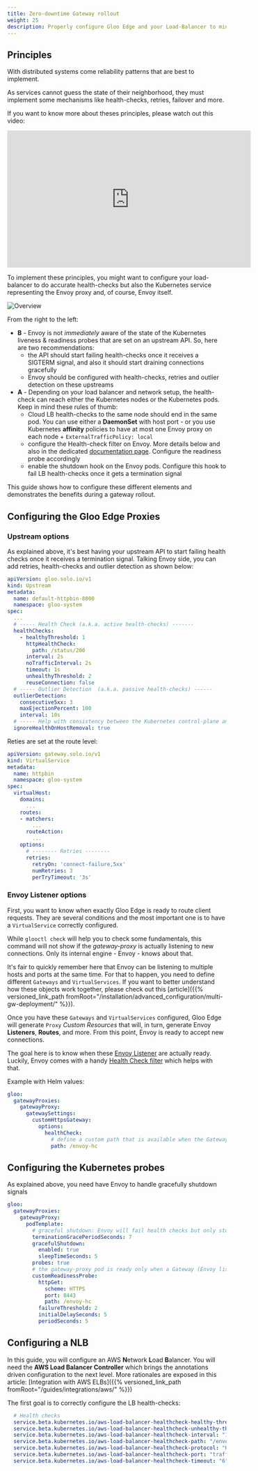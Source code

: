 ```yaml
---
title: Zero-downtime Gateway rollout
weight: 25
description: Properly configure Gloo Edge and your Load-Balancer to minimize the downtime when bouncing Envoy proxies.
---
```



## Principles

With distributed systems come reliability patterns that are best to implement.

As services cannot guess the state of their neighborhood, they must implement some mechanisms like health-checks, retries, failover and more.

If you want to know more about theses principles, please watch out this video:
<p style="text-align: center">
<iframe width="560" height="315" src="https://www.youtube.com/embed/xYFx0a0W9_E" title="YouTube video player" frameborder="0" allow="accelerometer; autoplay; clipboard-write; encrypted-media; gyroscope; picture-in-picture" allowfullscreen></iframe>
</p>

To implement these principles, you might want to configure your load-balancer to do accurate health-checks but also the Kubernetes service representing the Envoy proxy and, of course, Envoy itself. 

![Overview](/img/0dt-overview.png)

From the right to the left:
- **B** - Envoy is not _immediately_ aware of the state of the Kubernetes liveness & readiness probes that are set on an upstream API. So, here are two recommendations:
  - the API should start failing health-checks once it receives a SIGTERM signal, and also it should start draining connections gracefully
  - Envoy should be configured with health-checks, retries and outlier detection on these upstreams
- **A** - Depending on your load balancer and network setup, the health-check can reach either the Kubernetes nodes or the Kubernetes pods. Keep in mind these rules of thumb:
  - Cloud LB health-checks to the same node should end in the same pod. You can use either a **DaemonSet** with host port - or you use Kubernetes **affinity** policies to have at most one Envoy proxy on each node + `ExternalTrafficPolicy: local`
  - configure the Health-check filter on Envoy. More details below and also in the dedicated [documentation page](/guides/traffic_management/request_processing/health_checks/). Configure the readiness probe accordingly
  - enable the shutdown hook on the Envoy pods. Configure this hook to fail LB health-checks once it gets a termination signal

This guide shows how to configure these different elements and demonstrates the benefits during a gateway rollout.


## Configuring the Gloo Edge Proxies

### Upstream options

As explained above, it's best having your upstream API to start failing health checks once it receives a termination signal. Talking Envoy side, you can add retries, health-checks and outlier detection as shown below:

```yaml
apiVersion: gloo.solo.io/v1
kind: Upstream
metadata:
  name: default-httpbin-8000
  namespace: gloo-system
spec:
  ...
  # ----- Health Check (a.k.a. active health-checks) -------
  healthChecks:
    - healthyThreshold: 1
      httpHealthCheck:
        path: /status/200
      interval: 2s
      noTrafficInterval: 2s
      timeout: 1s
      unhealthyThreshold: 2
      reuseConnection: false
  # ----- Outlier Detection  (a.k.a. passive health-checks) ------
  outlierDetection:
    consecutive5xx: 3
    maxEjectionPercent: 100
    interval: 10s
  # ----- Help with consistency between the Kubernetes control-plane and the Gloo control-plane ------
  ignoreHealthOnHostRemoval: true
```

Reties are set at the route level:

```yaml
apiVersion: gateway.solo.io/v1
kind: VirtualService
metadata:
  name: httpbin
  namespace: gloo-system
spec:
  virtualHost:
    domains:
      ...
    routes:
    - matchers:
        ...
      routeAction:
        ...
    options:
      # -------- Retries --------
      retries:
        retryOn: 'connect-failure,5xx'
        numRetries: 3
        perTryTimeout: '3s'
```

### Envoy Listener options

First, you want to know when exactly Gloo Edge is ready to route client requests. They are several conditions and the most important one is to have a `VirtualService` correctly configured.

While `glooctl check` will help you to check some fundamentals, this command will not show if the _gateway-proxy_ is actually listening to new connections. Only its internal engine - Envoy - knows about that.

It's fair to quickly remember here that Envoy can be listening to multiple hosts and ports at the same time. For that to happen, you need to define different `Gateways` and `VirtualServices`. If you want to better understand how these objects work together, please check out this [article]({{% versioned_link_path fromRoot="/installation/advanced_configuration/multi-gw-deployment/" %}}).

Once you have these `Gateways` and `VirtualServices` configured, Gloo Edge will generate `Proxy` _Custom Resources_ that will, in turn, generate Envoy **Listeners**, **Routes**, and more. From this point, Envoy is ready to accept new connections. 

The goal here is to know when these [Envoy Listener](https://www.envoyproxy.io/docs/envoy/latest/configuration/listeners/listeners) are actually ready. Luckily, Envoy comes with a handy [Health Check filter](/guides/traffic_management/request_processing/health_checks/) which helps with that.

Example with Helm values:

```yaml
gloo:
  gatewayProxies:
    gatewayProxy:
      gatewaySettings:
        customHttpsGateway:
          options:
            healthCheck:
              # define a custom path that is available when the Gateway (Envoy listener) is actually listening
              path: /envoy-hc
```

## Configuring the Kubernetes probes

As explained above, you need have Envoy to handle gracefully shutdown signals

```yaml
gloo:
  gatewayProxies:
    gatewayProxy:
      podTemplate:
        # graceful shutdown: Envoy will fail health checks but only stop after 7 seconds
        terminationGracePeriodSeconds: 7
        gracefulShutdown:
          enabled: true
          sleepTimeSeconds: 5
        probes: true
        # the gateway-proxy pod is ready only when a Gateway (Envoy listener) is listening
        customReadinessProbe:
          httpGet:
            scheme: HTTPS
            port: 8443
            path: /envoy-hc
          failureThreshold: 2
          initialDelaySeconds: 5
          periodSeconds: 5
```



## Configuring a NLB

In this guide, you will configure an AWS **N**etwork **L**oad **B**alancer. You will need the **AWS Load Balancer Controller** which brings the annotations driven configuration to the next level. More rationales are exposed in this article: [Integration with AWS ELBs]({{% versioned_link_path fromRoot="/guides/integrations/aws/" %}})

The first goal is to correctly configure the LB health-checks:

```yaml
  # Health checks
  service.beta.kubernetes.io/aws-load-balancer-healthcheck-healthy-threshold: "2" # 2-20
  service.beta.kubernetes.io/aws-load-balancer-healthcheck-unhealthy-threshold: "2" # 2-10
  service.beta.kubernetes.io/aws-load-balancer-healthcheck-interval: "10" # 10 or 30
  service.beta.kubernetes.io/aws-load-balancer-healthcheck-path: "/envoy-hc" # Envoy HC filter
  service.beta.kubernetes.io/aws-load-balancer-healthcheck-protocol: "HTTPS"
  service.beta.kubernetes.io/aws-load-balancer-healthcheck-port: "traffic-port"
  service.beta.kubernetes.io/aws-load-balancer-healthcheck-timeout: "6" # 6 is the minimum
```



